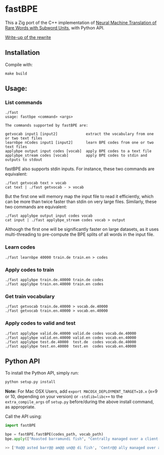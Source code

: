 
# fastBPE

This a Zig port of the
C++ implementation of [Neural Machine Translation of Rare Words with Subword Units](https://arxiv.org/abs/1508.07909), with Python API.

[Write-up of the rewrite](./analysis.html)

## Installation

Compile with:
```
make build
```

## Usage:

### List commands
```
./fast
usage: fastbpe <command> <args>

The commands supported by fastBPE are:

getvocab input1 [input2]             extract the vocabulary from one or two text files
learnbpe nCodes input1 [input2]      learn BPE codes from one or two text files
applybpe output input codes [vocab]  apply BPE codes to a text file
applybpe_stream codes [vocab]        apply BPE codes to stdin and outputs to stdout
```

fastBPE also supports stdin inputs. For instance, these two commands are equivalent:
```
./fast getvocab text > vocab
cat text | ./fast getvocab - > vocab
```
But the first one will memory map the input file to read it efficiently, which can be more than twice faster than stdin on very large files. Similarly, these two commands are equivalent:
```
./fast applybpe output input codes vocab
cat input | ./fast applybpe_stream codes vocab > output
```
Although the first one will be significantly faster on large datasets, as it uses multi-threading to pre-compute the BPE splits of all words in the input file.

### Learn codes
```
./fast learnbpe 40000 train.de train.en > codes
```

### Apply codes to train
```
./fast applybpe train.de.40000 train.de codes
./fast applybpe train.en.40000 train.en codes
```

### Get train vocabulary
```
./fast getvocab train.de.40000 > vocab.de.40000
./fast getvocab train.en.40000 > vocab.en.40000
```

### Apply codes to valid and test
```
./fast applybpe valid.de.40000 valid.de codes vocab.de.40000
./fast applybpe valid.en.40000 valid.en codes vocab.en.40000
./fast applybpe test.de.40000  test.de  codes vocab.de.40000
./fast applybpe test.en.40000  test.en  codes vocab.en.40000
```

## Python API

To install the Python API, simply run:
```bash
python setup.py install
```

**Note:** For Mac OSX Users, add `export MACOSX_DEPLOYMENT_TARGET=10.x` (x=9 or 10, depending on your version) or `-stdlib=libc++` to the `extra_compile_args` of `setup.py` before/during the above install command, as appropriate.

Call the API using:

```python
import fastBPE

bpe = fastBPE.fastBPE(codes_path, vocab_path)
bpe.apply(["Roasted barramundi fish", "Centrally managed over a client-server architecture"])

>> ['Ro@@ asted barr@@ am@@ un@@ di fish', 'Centr@@ ally managed over a cli@@ ent-@@ server architecture']
```
